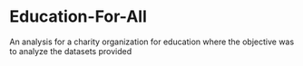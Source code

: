 # Education-For-All
An analysis for a charity organization for education where the objective was to analyze the datasets provided
